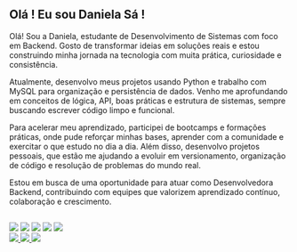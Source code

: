 ## Olá ! Eu sou Daniela Sá !


Olá! Sou a Daniela, estudante de Desenvolvimento de Sistemas com foco em Backend. Gosto de transformar ideias em soluções reais e estou construindo minha jornada na tecnologia com muita prática, curiosidade e consistência.

Atualmente, desenvolvo meus projetos usando Python e trabalho com MySQL para organização e persistência de dados. Venho me aprofundando em conceitos de lógica, API, boas práticas e estrutura de sistemas, sempre buscando escrever código limpo e funcional.

Para acelerar meu aprendizado, participei de bootcamps e formações práticas, onde pude reforçar minhas bases, aprender com a comunidade e exercitar o que estudo no dia a dia. Além disso, desenvolvo projetos pessoais, que estão me ajudando a evoluir em versionamento, organização de código e resolução de problemas do mundo real.

Estou em busca de uma oportunidade para atuar como Desenvolvedora Backend, contribuindo com equipes que valorizem aprendizado contínuo, colaboração e crescimento.


##

<div>
  <img src="https://img.shields.io/badge/Python-3776AB?style=for-the-badge&logo=python&logoColor=white"/>
  <img src="https://img.shields.io/badge/MySQL-4479A1?style=for-the-badge&logo=mysql&logoColor=white"/>
  <img src="https://img.shields.io/badge/JavaScript-F7DF1E?style=for-the-badge&logo=javascript&logoColor=black"/>
  <img src="https://img.shields.io/badge/HTML5-E34F26?style=for-the-badge&logo=html5&logoColor=white"/>
  <img src="https://img.shields.io/badge/CSS3-1572B6?style=for-the-badge&logo=css3&logoColor=white"/>
</div>

  
<div> 
  <a href="https://www.instagram.com/danieladev.js/" target="_blank">
    <img src="https://img.shields.io/badge/-Instagram-%23E4405F?style=for-the-badge&logo=instagram&logoColor=white">
  </a> 
  
  <a href="https://www.linkedin.com/in/daniela-pedro-de-sa/" target="_blank">
    <img src="https://img.shields.io/badge/-LinkedIn-%230077B5?style=for-the-badge&logo=linkedin&logoColor=white">
  </a> 
  
  <a href="mailto:contatordanielapedrodesa@gmail.com">
    <img src="https://img.shields.io/badge/-Gmail-%23333?style=for-the-badge&logo=gmail&logoColor=white">
  </a> 
</div>
